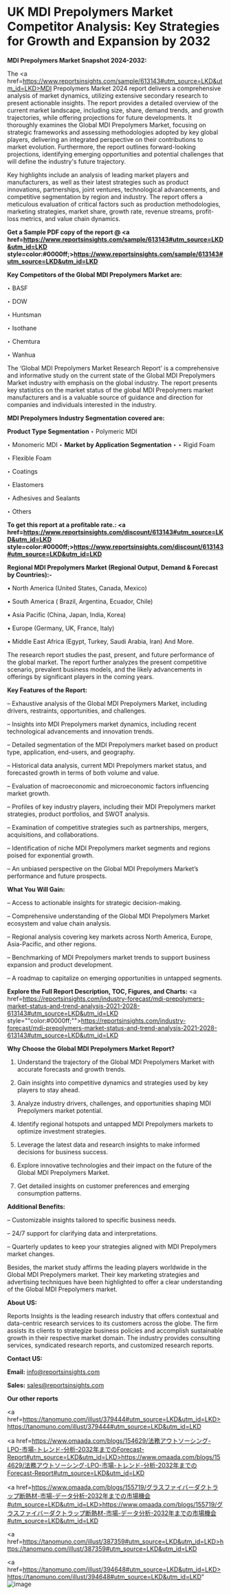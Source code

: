 # UK MDI Prepolymers Market Competitor Analysis: Key Strategies for Growth and Expansion by 2032

<strong>MDI Prepolymers Market Snapshot 2024-2032:</strong>

The <a href=https://www.reportsinsights.com/sample/613143#utm_source=LKD&utm_id=LKD>MDI Prepolymers Market 2024 report</a> delivers a comprehensive analysis of market dynamics, utilizing extensive secondary research to present actionable insights. The report provides a detailed overview of the current market landscape, including size, share, demand trends, and growth trajectories, while offering projections for future developments. It thoroughly examines the Global MDI Prepolymers Market, focusing on strategic frameworks and assessing methodologies adopted by key global players, delivering an integrated perspective on their contributions to market evolution. Furthermore, the report outlines forward-looking projections, identifying emerging opportunities and potential challenges that will define the industry's future trajectory.

Key highlights include an analysis of leading market players and manufacturers, as well as their latest strategies such as product innovations, partnerships, joint ventures, technological advancements, and competitive segmentation by region and industry. The report offers a meticulous evaluation of critical factors such as production methodologies, marketing strategies, market share, growth rate, revenue streams, profit-loss metrics, and value chain dynamics.

<strong>Get a Sample PDF copy of the report @ <a href=https://www.reportsinsights.com/sample/613143#utm_source=LKD&utm_id=LKD style=color:#0000ff;>https://www.reportsinsights.com/sample/613143#utm_source=LKD&utm_id=LKD</a></strong>

<strong>Key Competitors of the Global MDI Prepolymers Market are:</strong>

‣ BASF

‣ DOW

‣ Huntsman

‣ Isothane

‣ Chemtura

‣ Wanhua

The ‘Global MDI Prepolymers Market Research Report’ is a comprehensive and informative study on the current state of the Global MDI Prepolymers Market industry with emphasis on the global industry. The report presents key statistics on the market status of the global MDI Prepolymers market manufacturers and is a valuable source of guidance and direction for companies and individuals interested in the industry.

<strong>MDI Prepolymers Industry Segmentation covered are:</strong>

<strong>Product Type Segmentation</strong>
‣
Polymeric MDI

‣ Monomeric MDI
‣ 
<strong>Market by Application Segmentation</strong>
‣
‣  Rigid Foam

‣ Flexible Foam

‣ Coatings

‣ Elastomers

‣ Adhesives and Sealants

‣ Others

<strong>To get this report at a profitable rate.: <a href=https://www.reportsinsights.com/discount/613143#utm_source=LKD&utm_id=LKD style=color:#0000ff;>https://www.reportsinsights.com/discount/613143#utm_source=LKD&utm_id=LKD</a></strong>

<strong>Regional MDI Prepolymers Market (Regional Output, Demand &amp; Forecast by Countries):-</strong>

• North America (United States, Canada, Mexico)

• South America ( Brazil, Argentina, Ecuador, Chile)

• Asia Pacific (China, Japan, India, Korea)

• Europe (Germany, UK, France, Italy)

• Middle East Africa (Egypt, Turkey, Saudi Arabia, Iran) And More.

The research report studies the past, present, and future performance of the global market. The report further analyzes the present competitive scenario, prevalent business models, and the likely advancements in offerings by significant players in the coming years.

<strong>Key Features of the Report:</strong>

– Exhaustive analysis of the Global MDI Prepolymers Market, including drivers, restraints, opportunities, and challenges.

– Insights into MDI Prepolymers market dynamics, including recent technological advancements and innovation trends.

– Detailed segmentation of the MDI Prepolymers market based on product type, application, end-users, and geography.

– Historical data analysis, current MDI Prepolymers market status, and forecasted growth in terms of both volume and value.

– Evaluation of macroeconomic and microeconomic factors influencing market growth.

– Profiles of key industry players, including their MDI Prepolymers market strategies, product portfolios, and SWOT analysis.

– Examination of competitive strategies such as partnerships, mergers, acquisitions, and collaborations.

– Identification of niche MDI Prepolymers market segments and regions poised for exponential growth.

– An unbiased perspective on the Global MDI Prepolymers Market’s performance and future prospects.

<strong>What You Will Gain:</strong>

– Access to actionable insights for strategic decision-making.

– Comprehensive understanding of the Global MDI Prepolymers Market ecosystem and value chain analysis.

– Regional analysis covering key markets across North America, Europe, Asia-Pacific, and other regions.

– Benchmarking of MDI Prepolymers market trends to support business expansion and product development.

– A roadmap to capitalize on emerging opportunities in untapped segments.

<strong>Explore the Full Report Description, TOC, Figures, and Charts:</strong>
<a href=https://reportsinsights.com/industry-forecast/mdi-prepolymers-market-status-and-trend-analysis-2021-2028-613143#utm_source=LKD&utm_id=LKD style=""color:#0000ff;"">https://reportsinsights.com/industry-forecast/mdi-prepolymers-market-status-and-trend-analysis-2021-2028-613143#utm_source=LKD&utm_id=LKD</a>

<strong>Why Choose the Global MDI Prepolymers Market Report?</strong>

1. Understand the trajectory of the Global MDI Prepolymers Market with accurate forecasts and growth trends.

2. Gain insights into competitive dynamics and strategies used by key players to stay ahead.

3. Analyze industry drivers, challenges, and opportunities shaping MDI Prepolymers market potential.

4. Identify regional hotspots and untapped MDI Prepolymers markets to optimize investment strategies.

5. Leverage the latest data and research insights to make informed decisions for business success.

6. Explore innovative technologies and their impact on the future of the Global MDI Prepolymers Market.

7. Get detailed insights on customer preferences and emerging consumption patterns.

<strong>Additional Benefits:</strong>

– Customizable insights tailored to specific business needs.

– 24/7 support for clarifying data and interpretations.

– Quarterly updates to keep your strategies aligned with MDI Prepolymers market changes.

Besides, the market study affirms the leading players worldwide in the Global MDI Prepolymers market. Their key marketing strategies and advertising techniques have been highlighted to offer a clear understanding of the Global MDI Prepolymers market.

<strong><strong>About US</strong>:</strong>

Reports Insights is the leading research industry that offers contextual and data-centric research services to its customers across the globe. The firm assists its clients to strategize business policies and accomplish sustainable growth in their respective market domain. The industry provides consulting services, syndicated research reports, and customized research reports.

<strong>Contact US:</strong>

<p class=><b>Email:</b> <a href=mailto:info@reportsinsights.com>info@reportsinsights.com</a></p>
<p class=><b>Sales:</b> <a href=mailto:sales@reportsinsights.com>sales@reportsinsights.com</a></p>

<strong>Our other reports</strong>

<a href=https://tanomuno.com/illust/379444#utm_source=LKD&utm_id=LKD>https://tanomuno.com/illust/379444#utm_source=LKD&utm_id=LKD</a>

<a href=https://www.omaada.com/blogs/154629/法務アウトソーシング-LPO-市場-トレンド-分析-2032年までのForecast-Report#utm_source=LKD&utm_id=LKD>https://www.omaada.com/blogs/154629/法務アウトソーシング-LPO-市場-トレンド-分析-2032年までのForecast-Report#utm_source=LKD&utm_id=LKD</a>

<a href=https://www.omaada.com/blogs/155719/グラスファイバーダクトラップ断熱材-市場-データ分析-2032年までの市場機会#utm_source=LKD&utm_id=LKD>https://www.omaada.com/blogs/155719/グラスファイバーダクトラップ断熱材-市場-データ分析-2032年までの市場機会#utm_source=LKD&utm_id=LKD</a>

<a href=https://tanomuno.com/illust/387359#utm_source=LKD&utm_id=LKD>https://tanomuno.com/illust/387359#utm_source=LKD&utm_id=LKD</a>

<a href=https://tanomuno.com/illust/394648#utm_source=LKD&utm_id=LKD>https://tanomuno.com/illust/394648#utm_source=LKD&utm_id=LKD</a>"
![image](https://github.com/user-attachments/assets/c25da043-5dcd-4b1d-b315-aadaa591c7f1)
